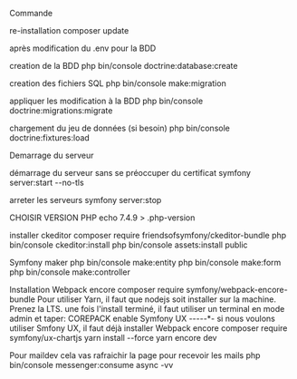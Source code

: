 Commande

re-installation
composer update

après modification du .env pour la BDD

creation de la BDD
php bin/console doctrine:database:create

creation des fichiers SQL
php bin/console make:migration

appliquer les modification à la BDD
php bin/console doctrine:migrations:migrate

chargement du jeu de données (si besoin)
php bin/console doctrine:fixtures:load

Demarrage du serveur

démarrage du serveur sans se préoccuper du certificat
symfony server:start --no-tls

arreter les serveurs
symfony server:stop

CHOISIR VERSION PHP
echo 7.4.9 > .php-version

installer ckeditor
composer require friendsofsymfony/ckeditor-bundle
php bin/console ckeditor:install
php bin/console assets:install public

Symfony maker
php bin/console make:entity
php bin/console make:form
php bin/console make:controller

Installation Webpack encore
composer require symfony/webpack-encore-bundle
Pour utiliser Yarn, il faut que nodejs soit installer sur la machine.
Prenez la LTS.
une fois l'install terminé, il faut utiliser un terminal en mode admin et taper:
COREPACK enable
Symfony UX
-----*-
si nous voulons utiliser Smfony UX, il faut déjà installer Webpack encore
composer require symfony/ux-chartjs
yarn install --force
yarn encore dev


Pour maildev 
cela vas rafraichir la page pour recevoir les mails
php bin/console messenger:consume async -vv